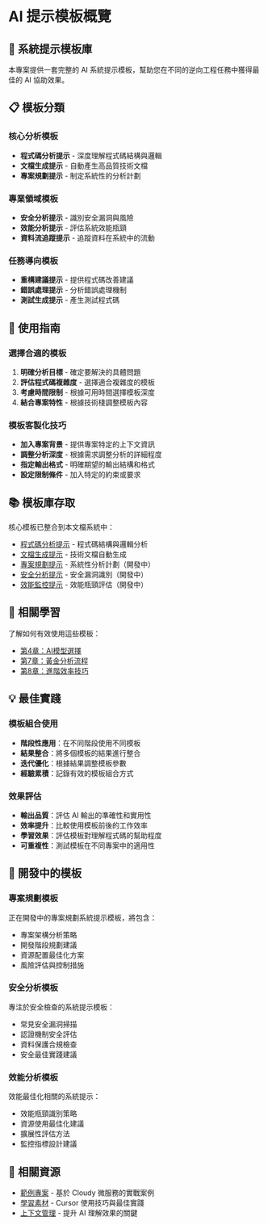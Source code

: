 # AI 提示模板概覽

## 🤖 系統提示模板庫

本專案提供一套完整的 AI 系統提示模板，幫助您在不同的逆向工程任務中獲得最佳的 AI 協助效果。

## 📋 模板分類

### 核心分析模板
- **程式碼分析提示** - 深度理解程式碼結構與邏輯
- **文檔生成提示** - 自動產生高品質技術文檔
- **專案規劃提示** - 制定系統性的分析計劃

### 專業領域模板
- **安全分析提示** - 識別安全漏洞與風險
- **效能分析提示** - 評估系統效能瓶頸
- **資料流追蹤提示** - 追蹤資料在系統中的流動

### 任務導向模板
- **重構建議提示** - 提供程式碼改善建議
- **錯誤處理提示** - 分析錯誤處理機制
- **測試生成提示** - 產生測試程式碼

## 🎯 使用指南

### 選擇合適的模板
1. **明確分析目標** - 確定要解決的具體問題
2. **評估程式碼複雜度** - 選擇適合複雜度的模板
3. **考慮時間限制** - 根據可用時間選擇模板深度
4. **結合專案特性** - 根據技術棧調整模板內容

### 模板客製化技巧
- **加入專案背景** - 提供專案特定的上下文資訊
- **調整分析深度** - 根據需求調整分析的詳細程度
- **指定輸出格式** - 明確期望的輸出結構和格式
- **設定限制條件** - 加入特定的約束或要求

## 📚 模板庫存取

核心模板已整合到本文檔系統中：

- [程式碼分析提示](./analyzer-prompt) - 程式碼結構與邏輯分析
- [文檔生成提示](./documenter-prompt) - 技術文檔自動生成
- [專案規劃提示](#專案規劃模板) - 系統性分析計劃（開發中）
- [安全分析提示](#安全分析模板) - 安全漏洞識別（開發中）
- [效能監控提示](#效能分析模板) - 效能瓶頸評估（開發中）

## 🔗 相關學習

了解如何有效使用這些模板：
- [第4章：AI模型選擇](/chapters/04-model-selection)
- [第7章：黃金分析流程](/chapters/07-golden-analysis-flow)
- [第8章：進階效率技巧](/chapters/08-advanced-techniques)

## 💡 最佳實踐

### 模板組合使用
- **階段性應用**：在不同階段使用不同模板
- **結果整合**：將多個模板的結果進行整合
- **迭代優化**：根據結果調整模板參數
- **經驗累積**：記錄有效的模板組合方式

### 效果評估
- **輸出品質**：評估 AI 輸出的準確性和實用性
- **效率提升**：比較使用模板前後的工作效率
- **學習效果**：評估模板對理解程式碼的幫助程度
- **可重複性**：測試模板在不同專案中的適用性

## 🚧 開發中的模板

### 專案規劃模板
正在開發中的專案規劃系統提示模板，將包含：
- 專案架構分析策略
- 開發階段規劃建議
- 資源配置最佳化方案
- 風險評估與控制措施

### 安全分析模板
專注於安全檢查的系統提示模板：
- 常見安全漏洞掃描
- 認證機制安全評估
- 資料保護合規檢查
- 安全最佳實踐建議

### 效能分析模板
效能最佳化相關的系統提示：
- 效能瓶頸識別策略
- 資源使用最佳化建議
- 擴展性評估方法
- 監控指標設計建議

## 🔗 相關資源

- [範例專案](./sample-project) - 基於 Cloudy 微服務的實戰案例
- [學習素材](./cursor-guide) - Cursor 使用技巧與最佳實踐
- [上下文管理](./context-guide) - 提升 AI 理解效果的關鍵